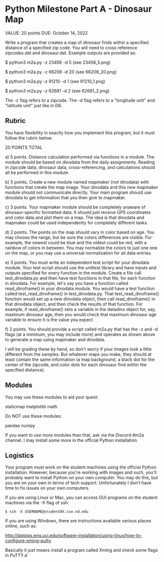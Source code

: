 # Python Milestone Part A - Dinosaur Map

VALUE: 20 points
DUE: October 14, 2022

Write a program that creates a map of dinosaur finds within a specified distance of a specified zip code.  You will need to cross reference zipcodes.dat and dinosaur.dat.  Example outputs are provided as:

$ python3 m2a.py -z 23456 -d 5
(see 23456_5.png)

$ python3 m2a.py -z 66208 -d 20
(see 66208_20.png)

$ python3 m2a.py -z 91210 -d 1
(see 91210_1.png)

$ python3 m2a.py -z 62681 -d 2
(see 62681_2.png)

The -z flag refers to a zipcode.  The -d flag refers to a "longitude unit" and "latitude unit" just like in D6.

## Rubric

You have flexibility in exactly how you implement this program, but it must follow the rubric below:

20 POINTS TOTAL

a) 5 points.  Distance calculation performed via functions in a module.  The module should be based on dinodata from the daily assignments.  Reading in zipcode data, dinosaur data, cross-referencing, and calculations should all be performed in this module.

b) 5 points.  Create a new module named mapmaker (not dinodata) with functions that create the map image.  Your dinodata and this new mapmaker module should not communicate directly.  Your main program should use dinodata to get information that you then give to mapmaker.

c) 3 points.  Your mapmaker module should be completely unaware of dinosaur-specific formatted data.  It should just receive GPS coordinates and color data and plot them on a map.  The idea is that dinodata and mapmaker could be used independently for completely different tasks.

d) 2 points.  The points on the map should vary in color based on age.  You may choose the range, but be sure the colors differences are visible.  For example, the newest could be blue and the oldest could be red, with a rainbow of colors in between.  You may normalize the colors to just one one on the map, or you may use a universal normalization for all data entries.

e) 3 points.  You must write an independent test script for your dinodata module.  Your test script should use the unittest library and have inputs and outputs specified for every function in the module.  Create a file call test_dinodata.py and then have test functions in that file, for each function in dinodata.  For example, let's say you have a function called read_dinoframe() in your dinodata module.  You would have a test function called test_read_dinoframe() in test_dinodata.py.  That test_read_dinoframe() function would set up a new dinodata object, then call read_dinoframe() in that dinodata object, and then check the results of that function.  For example, if read_dinoframe() sets a variable in the datadino object for, say, maximum dinosaur age, then you would check that maximum dinosaur age variable to ensure it is the value you expect.

f) 2 points.  You should provide a script called m2a.py that has the -z and -d flags (at a minimum, you may include more) and operates as shown above to generate a map using mapmaker and dinodata.

I will be grading these by hand, so don't worry if your images look a little different from the samples.  But whatever maps you make, they should at least contain the same information (a map background, a black dot for the center of the zipcode, and color dots for each dinosaur find within the specified distance).

## Modules

You may use these modules to aid your quest:

staticmap
matplotlib
math

Do NOT use these modules:

pandas
numpy

If you want to use more modules than that, ask via the Discord #m2a channel.  I may install some more in the official Python installation.

## Logistics

Your program must work on the student machines using the official Python installation.  However, because you're working with images and such, you'll probably want to install Python on your own computer.  You may do this, but you are on your own in terms of tech support.  Unfortunately I don't have time to fix issues on your own computers.

If you are using Linux or Mac, you can access GUI programs on the student machines via the -X flag of ssh:

    $ ssh -X USERNAME@student0X.cse.nd.edu
    
If you are using Windows, there are instructions available various places online, such as:

http://laptops.eng.uci.edu/software-installation/using-linux/how-to-configure-xming-putty

Basically it just means install a program called Xming and check some flags in PuTTY.d

